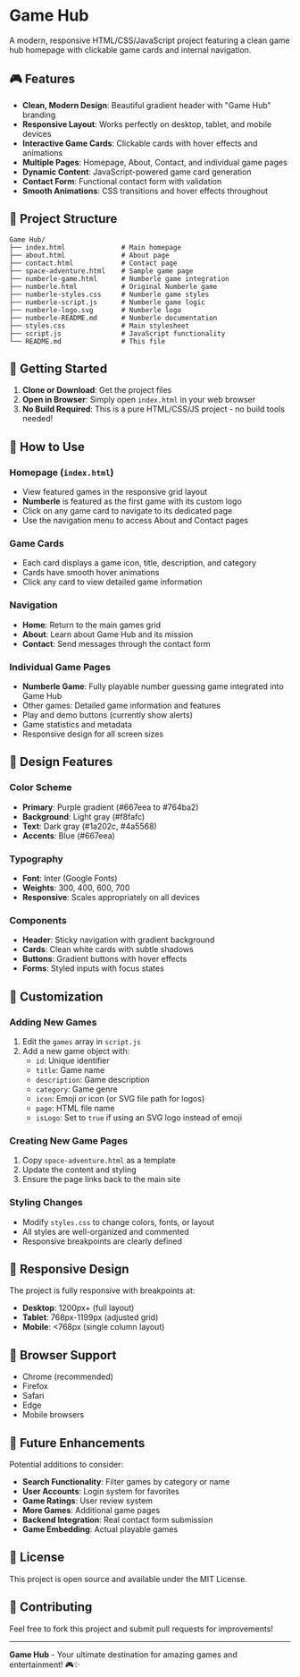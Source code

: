 # Game Hub

A modern, responsive HTML/CSS/JavaScript project featuring a clean game hub homepage with clickable game cards and internal navigation.

## 🎮 Features

- **Clean, Modern Design**: Beautiful gradient header with "Game Hub" branding
- **Responsive Layout**: Works perfectly on desktop, tablet, and mobile devices
- **Interactive Game Cards**: Clickable cards with hover effects and animations
- **Multiple Pages**: Homepage, About, Contact, and individual game pages
- **Dynamic Content**: JavaScript-powered game card generation
- **Contact Form**: Functional contact form with validation
- **Smooth Animations**: CSS transitions and hover effects throughout

## 📁 Project Structure

```
Game Hub/
├── index.html              # Main homepage
├── about.html              # About page
├── contact.html            # Contact page
├── space-adventure.html    # Sample game page
├── numberle-game.html      # Numberle game integration
├── numberle.html           # Original Numberle game
├── numberle-styles.css     # Numberle game styles
├── numberle-script.js      # Numberle game logic
├── numberle-logo.svg       # Numberle logo
├── numberle-README.md      # Numberle documentation
├── styles.css              # Main stylesheet
├── script.js               # JavaScript functionality
└── README.md               # This file
```

## 🚀 Getting Started

1. **Clone or Download**: Get the project files
2. **Open in Browser**: Simply open `index.html` in your web browser
3. **No Build Required**: This is a pure HTML/CSS/JS project - no build tools needed!

## 🎯 How to Use

### Homepage (`index.html`)
- View featured games in the responsive grid layout
- **Numberle** is featured as the first game with its custom logo
- Click on any game card to navigate to its dedicated page
- Use the navigation menu to access About and Contact pages

### Game Cards
- Each card displays a game icon, title, description, and category
- Cards have smooth hover animations
- Click any card to view detailed game information

### Navigation
- **Home**: Return to the main games grid
- **About**: Learn about Game Hub and its mission
- **Contact**: Send messages through the contact form

### Individual Game Pages
- **Numberle Game**: Fully playable number guessing game integrated into Game Hub
- Other games: Detailed game information and features
- Play and demo buttons (currently show alerts)
- Game statistics and metadata
- Responsive design for all screen sizes

## 🎨 Design Features

### Color Scheme
- **Primary**: Purple gradient (#667eea to #764ba2)
- **Background**: Light gray (#f8fafc)
- **Text**: Dark gray (#1a202c, #4a5568)
- **Accents**: Blue (#667eea)

### Typography
- **Font**: Inter (Google Fonts)
- **Weights**: 300, 400, 600, 700
- **Responsive**: Scales appropriately on all devices

### Components
- **Header**: Sticky navigation with gradient background
- **Cards**: Clean white cards with subtle shadows
- **Buttons**: Gradient buttons with hover effects
- **Forms**: Styled inputs with focus states

## 🔧 Customization

### Adding New Games
1. Edit the `games` array in `script.js`
2. Add a new game object with:
   - `id`: Unique identifier
   - `title`: Game name
   - `description`: Game description
   - `category`: Game genre
   - `icon`: Emoji or icon (or SVG file path for logos)
   - `page`: HTML file name
   - `isLogo`: Set to `true` if using an SVG logo instead of emoji

### Creating New Game Pages
1. Copy `space-adventure.html` as a template
2. Update the content and styling
3. Ensure the page links back to the main site

### Styling Changes
- Modify `styles.css` to change colors, fonts, or layout
- All styles are well-organized and commented
- Responsive breakpoints are clearly defined

## 📱 Responsive Design

The project is fully responsive with breakpoints at:
- **Desktop**: 1200px+ (full layout)
- **Tablet**: 768px-1199px (adjusted grid)
- **Mobile**: <768px (single column layout)

## 🌟 Browser Support

- Chrome (recommended)
- Firefox
- Safari
- Edge
- Mobile browsers

## 🚀 Future Enhancements

Potential additions to consider:
- **Search Functionality**: Filter games by category or name
- **User Accounts**: Login system for favorites
- **Game Ratings**: User review system
- **More Games**: Additional game pages
- **Backend Integration**: Real contact form submission
- **Game Embedding**: Actual playable games

## 📄 License

This project is open source and available under the MIT License.

## 🤝 Contributing

Feel free to fork this project and submit pull requests for improvements!

---

**Game Hub** - Your ultimate destination for amazing games and entertainment! 🎮✨ 